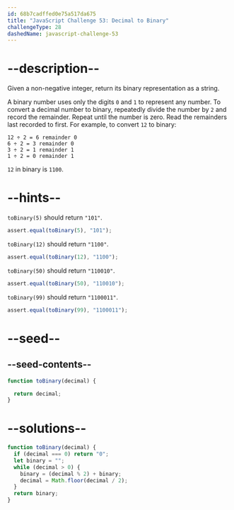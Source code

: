 ```yaml
---
id: 68b7cadffed0e75a517da675
title: "JavaScript Challenge 53: Decimal to Binary"
challengeType: 28
dashedName: javascript-challenge-53
---
```


# --description--

Given a non-negative integer, return its binary representation as a string.

A binary number uses only the digits `0` and `1` to represent any number. To convert a decimal number to binary, repeatedly divide the number by `2` and record the remainder. Repeat until the number is zero. Read the remainders last recorded to first. For example, to convert `12` to binary:

```mathml
12 ÷ 2 = 6 remainder 0
6 ÷ 2 = 3 remainder 0
3 ÷ 2 = 1 remainder 1
1 ÷ 2 = 0 remainder 1
```

`12` in binary is `1100`.

# --hints--

`toBinary(5)` should return `"101"`.

```js
assert.equal(toBinary(5), "101");
```

`toBinary(12)` should return `"1100"`.

```js
assert.equal(toBinary(12), "1100");
```

`toBinary(50)` should return `"110010"`.

```js
assert.equal(toBinary(50), "110010");
```

`toBinary(99)` should return `"1100011"`.

```js
assert.equal(toBinary(99), "1100011");
```

# --seed--

## --seed-contents--

```js
function toBinary(decimal) {

  return decimal;
}
```

# --solutions--

```js
function toBinary(decimal) {
  if (decimal === 0) return "0";
  let binary = "";
  while (decimal > 0) {
    binary = (decimal % 2) + binary;
    decimal = Math.floor(decimal / 2);
  }
  return binary;
}
```
